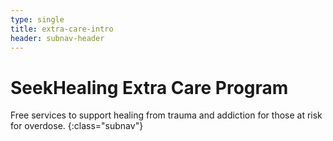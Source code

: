```yaml
---
type: single
title: extra-care-intro
header: subnav-header
---
```


# <span class="emphasized-header">SeekHealing</span> Extra Care Program

Free services to support healing from trauma and addiction for those at risk for overdose.
{:class="subnav"}
